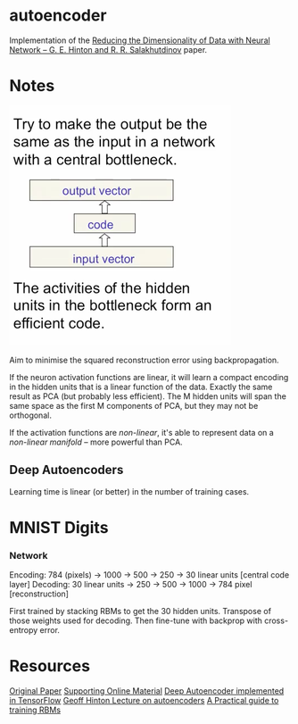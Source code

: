 # autoencoder
Implementation of the [Reducing the Dimensionality of Data with Neural Network – G. E. Hinton and R. R. Salakhutdinov](https://www.cs.toronto.edu/~hinton/science.pdf) paper.





# Notes
![](figs/autoencoder.png)

Aim to minimise the squared reconstruction error using backpropagation.

If the neuron activation functions are linear, it will learn a compact encoding in the hidden units that is a linear function of the data. Exactly the same result as PCA (but probably less efficient). The M hidden units will span the same space as the first M components of PCA, but they may not be orthogonal.

If the activation functions are *non-linear*, it's able to represent data on a *non-linear manifold* – more powerful than PCA.

## Deep Autoencoders

Learning time is linear (or better) in the number of training cases.


# MNIST Digits
### Network
Encoding: 784 (pixels) -> 1000 -> 500 -> 250 -> 30 linear units [central code layer]
Decoding: 30 linear units -> 250 -> 500 -> 1000 -> 784 pixel [reconstruction]

First trained by stacking RBMs to get the 30 hidden units. Transpose of those weights used for decoding. Then fine-tune with backprop with cross-entropy error.



# Resources
[Original Paper](https://www.cs.toronto.edu/~hinton/science.pdf)
[Supporting Online Material](http://science.sciencemag.org/content/suppl/2006/08/04/313.5786.504.DC1)
[Deep Autoencoder implemented in TensorFlow](https://gist.github.com/saliksyed/593c950ba1a3b9dd08d5)
[Geoff Hinton Lecture on autoencoders](https://class.coursera.org/neuralnets-2012-001/lecture/161)
[A Practical guide to training RBMs](http://www.cs.toronto.edu/~hinton/absps/guideTR.pdf)